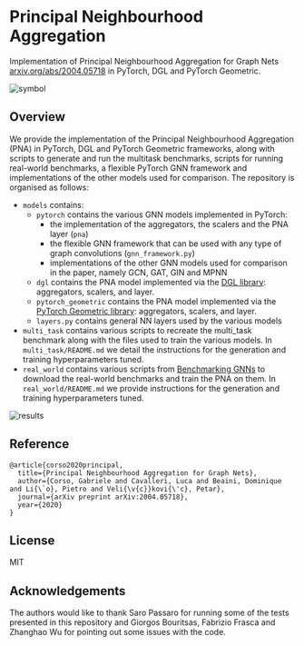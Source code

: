 # Principal Neighbourhood Aggregation

Implementation of Principal Neighbourhood Aggregation for Graph Nets [arxiv.org/abs/2004.05718](https://arxiv.org/abs/2004.05718) in PyTorch, DGL and PyTorch Geometric.

![symbol](./multitask_benchmark/images/symbol.png)

## Overview

We provide the implementation of the Principal Neighbourhood Aggregation (PNA) in PyTorch, DGL and PyTorch Geometric frameworks, along with scripts to generate and run the multitask benchmarks, scripts for running real-world benchmarks, a flexible PyTorch GNN framework and implementations of the other models used for comparison. The repository is organised as follows:

- `models` contains:
  - `pytorch` contains the various GNN models implemented in PyTorch:
    - the implementation of the aggregators, the scalers and the PNA layer (`pna`)
    - the flexible GNN framework that can be used with any type of graph convolutions (`gnn_framework.py`)
    - implementations of the other GNN models used for comparison in the paper, namely GCN, GAT, GIN and MPNN
  - `dgl` contains the PNA model implemented via the [DGL library](https://www.dgl.ai/): aggregators, scalers, and layer.
  - `pytorch_geometric` contains the PNA model implemented via the [PyTorch Geometric library](https://pytorch-geometric.readthedocs.io/): aggregators, scalers, and layer.
  - `layers.py` contains general NN layers used by the various models
- `multi_task` contains various scripts to recreate the multi_task benchmark along with the files used to train the various models. In `multi_task/README.md` we detail the instructions for the generation and training hyperparameters tuned.
- `real_world` contains various scripts from [Benchmarking GNNs](https://github.com/graphdeeplearning/benchmarking-gnns) to download the real-world benchmarks and train the PNA on them. In `real_world/README.md` we provide instructions for the generation and training hyperparameters tuned.

![results](./multitask_benchmark/images/results.png)

## Reference
```
@article{corso2020principal,
  title={Principal Neighbourhood Aggregation for Graph Nets},
  author={Corso, Gabriele and Cavalleri, Luca and Beaini, Dominique and Li{\`o}, Pietro and Veli{\v{c}}kovi{\'c}, Petar},
  journal={arXiv preprint arXiv:2004.05718},
  year={2020}
}
```

## License
MIT


## Acknowledgements

The authors would like to thank Saro Passaro for running some of the tests presented in this repository and 
Giorgos Bouritsas, Fabrizio Frasca and Zhanghao Wu for pointing out some issues with the code.
